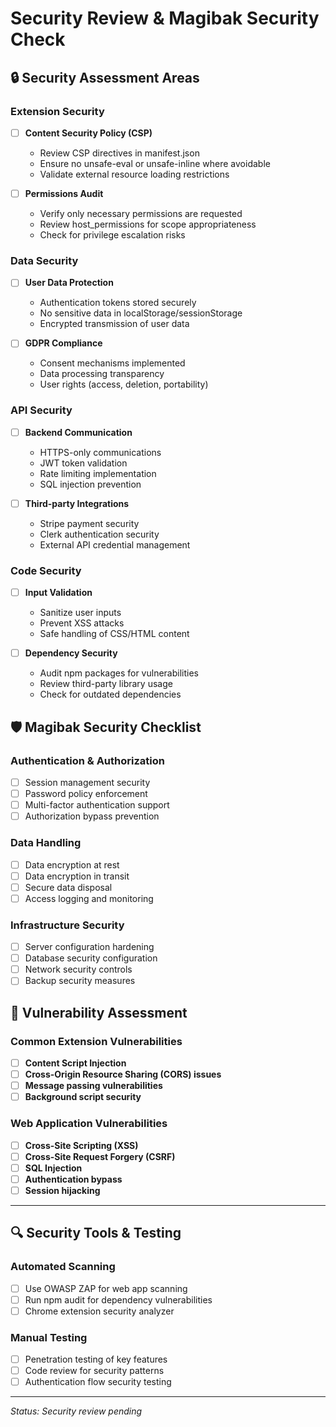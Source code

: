 # Security Review & Magibak Security Check

## 🔒 Security Assessment Areas

### Extension Security
- [ ] **Content Security Policy (CSP)**
  - Review CSP directives in manifest.json
  - Ensure no unsafe-eval or unsafe-inline where avoidable
  - Validate external resource loading restrictions

- [ ] **Permissions Audit**
  - Verify only necessary permissions are requested
  - Review host_permissions for scope appropriateness
  - Check for privilege escalation risks

### Data Security
- [ ] **User Data Protection**
  - Authentication tokens stored securely
  - No sensitive data in localStorage/sessionStorage
  - Encrypted transmission of user data

- [ ] **GDPR Compliance**
  - Consent mechanisms implemented
  - Data processing transparency
  - User rights (access, deletion, portability)

### API Security
- [ ] **Backend Communication**
  - HTTPS-only communications
  - JWT token validation
  - Rate limiting implementation
  - SQL injection prevention

- [ ] **Third-party Integrations**
  - Stripe payment security
  - Clerk authentication security
  - External API credential management

### Code Security
- [ ] **Input Validation**
  - Sanitize user inputs
  - Prevent XSS attacks
  - Safe handling of CSS/HTML content

- [ ] **Dependency Security**
  - Audit npm packages for vulnerabilities
  - Review third-party library usage
  - Check for outdated dependencies

## 🛡️ Magibak Security Checklist

### Authentication & Authorization
- [ ] Session management security
- [ ] Password policy enforcement
- [ ] Multi-factor authentication support
- [ ] Authorization bypass prevention

### Data Handling
- [ ] Data encryption at rest
- [ ] Data encryption in transit
- [ ] Secure data disposal
- [ ] Access logging and monitoring

### Infrastructure Security
- [ ] Server configuration hardening
- [ ] Database security configuration  
- [ ] Network security controls
- [ ] Backup security measures

## 🚨 Vulnerability Assessment

### Common Extension Vulnerabilities
- [ ] **Content Script Injection**
- [ ] **Cross-Origin Resource Sharing (CORS) issues**
- [ ] **Message passing vulnerabilities**
- [ ] **Background script security**

### Web Application Vulnerabilities
- [ ] **Cross-Site Scripting (XSS)**
- [ ] **Cross-Site Request Forgery (CSRF)**
- [ ] **SQL Injection**
- [ ] **Authentication bypass**
- [ ] **Session hijacking**

---

## 🔍 Security Tools & Testing

### Automated Scanning
- [ ] Use OWASP ZAP for web app scanning
- [ ] Run npm audit for dependency vulnerabilities
- [ ] Chrome extension security analyzer

### Manual Testing
- [ ] Penetration testing of key features
- [ ] Code review for security patterns
- [ ] Authentication flow security testing

---

*Status: Security review pending*
